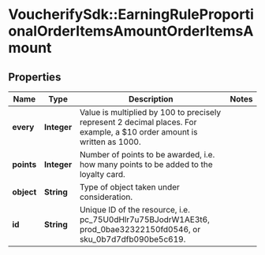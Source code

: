 # VoucherifySdk::EarningRuleProportionalOrderItemsAmountOrderItemsAmount

## Properties

| Name | Type | Description | Notes |
| ---- | ---- | ----------- | ----- |
| **every** | **Integer** | Value is multiplied by 100 to precisely represent 2 decimal places. For example, a $10 order amount is written as 1000. |  |
| **points** | **Integer** | Number of points to be awarded, i.e. how many points to be added to the loyalty card. |  |
| **object** | **String** | Type of object taken under consideration. |  |
| **id** | **String** | Unique ID of the resource, i.e. pc_75U0dHlr7u75BJodrW1AE3t6, prod_0bae32322150fd0546, or sku_0b7d7dfb090be5c619. |  |

